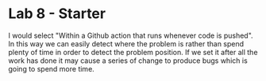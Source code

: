 # Lab 8 - Starter
I would select "Within a Github action that runs whenever code is pushed". In this way we can easily detect where the problem is rather than spend plenty of time in order to detect the problem position. If we set it after all the work has done it may cause a series of change to produce bugs which is going to spend more time. 